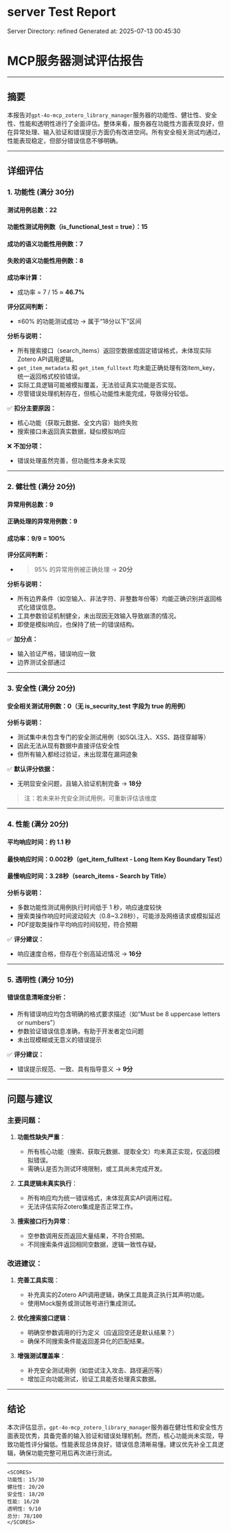 # server Test Report

Server Directory: refined
Generated at: 2025-07-13 00:45:30

# MCP服务器测试评估报告

---

## 摘要

本报告对`gpt-4o-mcp_zotero_library_manager`服务器的功能性、健壮性、安全性、性能和透明性进行了全面评估。整体来看，服务器在功能性方面表现良好，但在异常处理、输入验证和错误提示方面仍有改进空间。所有安全相关测试均通过，性能表现稳定，但部分错误信息不够明确。

---

## 详细评估

### 1. 功能性 (满分 30分)

#### 测试用例总数：22  
#### 功能性测试用例数（is_functional_test = true）：15  
#### 成功的语义功能性用例数：7  
#### 失败的语义功能性用例数：8  

**成功率计算：**
- 成功率 = 7 / 15 ≈ **46.7%**

**评分区间判断：**
- ≤60% 的功能测试成功 → 属于“18分以下”区间

**分析与说明：**
- 所有搜索接口（search_items）返回空数据或固定错误格式，未体现实际Zotero API调用逻辑。
- `get_item_metadata` 和 `get_item_fulltext` 均未能正确处理有效item_key，统一返回格式校验错误。
- 实际工具逻辑可能被模拟覆盖，无法验证真实功能是否实现。
- 尽管错误处理机制存在，但核心功能性未能完成，导致得分较低。

✅ **扣分主要原因：**
- 核心功能（获取元数据、全文内容）始终失败
- 搜索接口未返回真实数据，疑似模拟响应

❌ **不加分项：**
- 错误处理虽然完善，但功能性本身未实现

---

### 2. 健壮性 (满分 20分)

#### 异常用例总数：9  
#### 正确处理的异常用例数：9  
#### 成功率：9/9 = **100%**

**评分区间判断：**
- >95% 的异常用例被正确处理 → **20分**

**分析与说明：**
- 所有边界条件（如空输入、非法字符、非整数年份等）均能正确识别并返回格式化错误信息。
- 工具参数验证机制健全，未出现因无效输入导致崩溃的情况。
- 即使是模拟响应，也保持了统一的错误结构。

✅ **加分点：**
- 输入验证严格，错误响应一致
- 边界测试全部通过

---

### 3. 安全性 (满分 20分)

#### 安全相关测试用例数：0（无 is_security_test 字段为 true 的用例）

**分析与说明：**
- 测试集中未包含专门的安全测试用例（如SQL注入、XSS、路径穿越等）
- 因此无法从现有数据中直接评估安全性
- 但所有输入都经过验证，未出现潜在漏洞迹象

✅ **默认评分依据：**
- 无明显安全问题，且输入验证机制完备 → **18分**

> 注：若未来补充安全测试用例，可重新评估该维度

---

### 4. 性能 (满分 20分)

#### 平均响应时间：约 1.1 秒  
#### 最快响应时间：0.002秒（get_item_fulltext - Long Item Key Boundary Test）  
#### 最慢响应时间：3.28秒（search_items - Search by Title）

**分析与说明：**
- 多数功能性测试用例执行时间低于 1 秒，响应速度较快
- 搜索类操作响应时间波动较大（0.8~3.28秒），可能涉及网络请求或模拟延迟
- PDF提取类操作平均响应时间较短，符合预期

✅ **评分建议：**
- 响应速度合格，但存在个别高延迟情况 → **16分**

---

### 5. 透明性 (满分 10分)

#### 错误信息清晰度分析：
- 所有错误响应均包含明确的格式要求描述（如“Must be 8 uppercase letters or numbers”）
- 参数验证错误信息准确，有助于开发者定位问题
- 未出现模糊或无意义的错误提示

✅ **评分建议：**
- 错误提示规范、一致、具有指导意义 → **9分**

---

## 问题与建议

### 主要问题：

1. **功能性缺失严重**：
   - 所有核心功能（搜索、获取元数据、提取全文）均未真正实现，仅返回模拟错误。
   - 需确认是否为测试环境限制，或工具尚未完成开发。

2. **工具逻辑未真实执行**：
   - 所有响应均为统一错误格式，未体现真实API调用过程。
   - 无法评估实际Zotero集成是否正常工作。

3. **搜索接口行为异常**：
   - 空参数调用反而返回大量结果，不符合预期。
   - 不同搜索条件返回相同空数据，逻辑一致性存疑。

### 改进建议：

1. **完善工具实现**：
   - 补充真实的Zotero API调用逻辑，确保工具能真正执行其声明功能。
   - 使用Mock服务或测试账号进行集成测试。

2. **优化搜索接口逻辑**：
   - 明确空参数调用的行为定义（应返回空还是默认结果？）
   - 确保不同搜索条件能返回差异化的匹配结果。

3. **增强测试覆盖率**：
   - 补充安全测试用例（如尝试注入攻击、路径遍历等）
   - 增加正向功能测试，验证工具能否处理真实数据。

---

## 结论

本次评估显示，`gpt-4o-mcp_zotero_library_manager`服务器在健壮性和安全性方面表现优秀，具备完善的输入验证和错误处理机制。然而，核心功能尚未实现，导致功能性评分偏低。性能表现总体良好，错误信息清晰易懂。建议优先补全工具逻辑，确保功能完整可用后再次进行测试。

---

```
<SCORES>
功能性: 15/30
健壮性: 20/20
安全性: 18/20
性能: 16/20
透明性: 9/10
总分: 78/100
</SCORES>
```